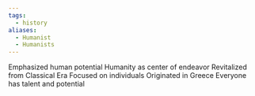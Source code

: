 ```yaml
---
tags:
  - history
aliases:
  - Humanist
  - Humanists
---
```

Emphasized human potential
Humanity as center of endeavor
Revitalized from Classical Era
Focused on individuals
Originated in Greece
Everyone has talent and potential
